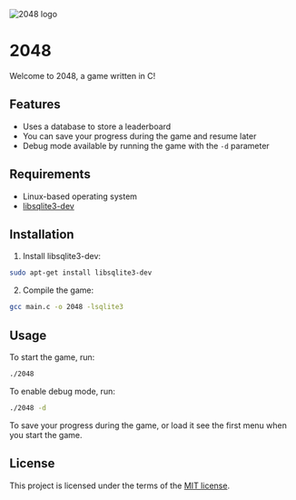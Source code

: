 ![2048 logo](https://upload.wikimedia.org/wikipedia/commons/8/8a/2048_logo.png)

# 2048

Welcome to 2048, a game written in C!

## Features

- Uses a database to store a leaderboard
- You can save your progress during the game and resume later
- Debug mode available by running the game with the `-d` parameter

## Requirements

- Linux-based operating system
- [libsqlite3-dev](https://www.sqlite.org/download.html)

## Installation

1. Install libsqlite3-dev:

```bash
sudo apt-get install libsqlite3-dev
```

2. Compile the game:

```bash
gcc main.c -o 2048 -lsqlite3
```

## Usage

To start the game, run:
    
```bash
./2048
```


To enable debug mode, run:

```bash
./2048 -d
```

To save your progress during the game, or load it see the first menu when you start the game.


## License

This project is licensed under the terms of the [MIT license](LICENSE).

